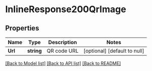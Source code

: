 # InlineResponse200QrImage

## Properties
Name | Type | Description | Notes
------------ | ------------- | ------------- | -------------
**Url** | **string** | QR code URL | [optional] [default to null]

[[Back to Model list]](../README.md#documentation-for-models) [[Back to API list]](../README.md#documentation-for-api-endpoints) [[Back to README]](../README.md)

